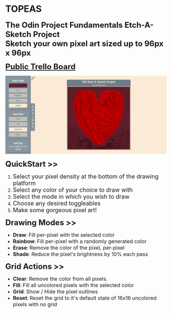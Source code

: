 # TOPEAS

<font size="5"><b>The Odin Project Fundamentals Etch-A-Sketch Project<br>Sketch your own pixel art sized up to 96px x 96px</b></font>

<font size="5"><b><a href="https://trello.com/b/Rgb7qgg7/topeas">Public Trello Board</a></b></font>

<img src="READMESnapshot.png" alt="Heart Pixel Art" width="800"/>

<font size="5"><b>QuickStart >></b></font>

1. <font size ="4">Select your pixel density at the bottom of the drawing platform</font>
2. <font size ="4">Select any color of your choice to draw with</font>
3. <font size ="4">Select the mode in which you wish to draw</font>
4. <font size ="4">Choose any desired toggleables</font>
5. <font size ="4">Make some gorgeous pixel art!</font>

<font size="5"><b>Drawing Modes >></b></font>

- <font size ="3"><b>Draw</b></font>: <font size ="3">Fill per-pixel with the selected color</font>
- <font size ="3"><b>Rainbow</b></font>: <font size ="3">Fill per-pixel with a randomly generated color</font>
- <font size ="3"><b>Erase</b></font>: <font size ="3">Remove the color of the pixel, per-pixel</font>
- <font size ="3"><b>Shade</b></font>: <font size ="3">Reduce the pixel's brightness by 10% each pass</font>

<font size="5"><b>Grid Actions >></b></font>

- <font size ="3"><b>Clear</b></font>: <font size ="3">Remove the color from all pixels.</font>
- <font size ="3"><b>Fill</b></font>: <font size ="3">Fill all uncolored pixels with the selected color</font>
- <font size ="3"><b>Grid</b></font>: <font size ="3">Show / Hide the pixel outlines</font>
- <font size ="3"><b>Reset</b></font>: <font size ="3">Reset the grid to it's default state of 16x16 uncolored pixels with no grid</font>
